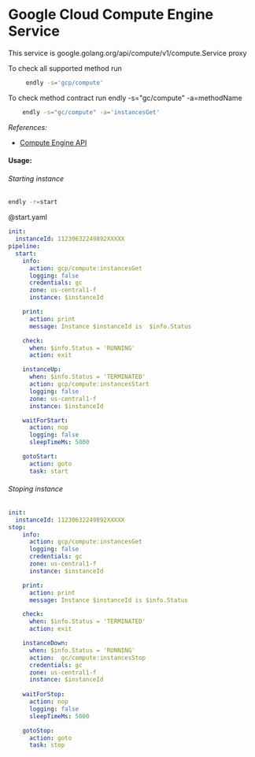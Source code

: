 # Google Cloud Compute Engine Service 

This service is google.golang.org/api/compute/v1/compute.Service proxy 

To check all supported method run
```bash
     endly -s='gcp/compute'
```

To check method contract run endly -s="gc/compute" -a=methodName
```bash
    endly -s="gc/compute" -a='instancesGet'
```


_References:_
- [Compute Engine API](https://cloud.google.com/compute/docs/reference/rest/v1/)


#### Usage:


###### Starting instance
```bash
endly -r=start
```

@start.yaml
```yaml
init:
  instanceId: 11230632249892XXXXX
pipeline:
  start:
    info:
      action: gcp/compute:instancesGet
      logging: false
      credentials: gc
      zone: us-central1-f
      instance: $instanceId

    print:
      action: print
      message: Instance $instanceId is  $info.Status

    check:
      when: $info.Status = 'RUNNING'
      action: exit

    instanceUp:
      when: $info.Status = 'TERMINATED'
      action: gcp/compute:instancesStart
      logging: false
      zone: us-central1-f
      instance: $instanceId

    waitForStart:
      action: nop
      logging: false
      sleepTimeMs: 5000

    gotoStart:
      action: goto
      task: start
```


###### Stoping instance
```yaml
init:
  instanceId: 11230632249892XXXXX
stop:
    info:
      action: gcp/compute:instancesGet
      logging: false
      credentials: gc
      zone: us-central1-f
      instance: $instanceId

    print:
      action: print
      message: Instance $instanceId is $info.Status

    check:
      when: $info.Status = 'TERMINATED'
      action: exit

    instanceDown:
      when: $info.Status = 'RUNNING'
      action:  gc/compute:instancesStop
      credentials: gc
      zone: us-central1-f
      instance: $instanceId
        
    waitForStop:
      action: nop
      logging: false
      sleepTimeMs: 5000

    gotoStop:
      action: goto
      task: stop
```
